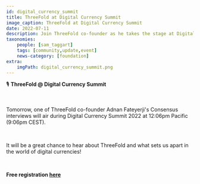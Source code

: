 ```yaml
---
id: digital_currency_summit
title: ThreeFold at Digital Currency Summit
image_caption: ThreeFold at Digital Currency Summit
date: 2022-07-11
description: Join ThreeFold co-founder as he takes the stage at Digital Currency Summit!
taxonomies:
    people: [sam_taggart]
    tags: [community,update,event]
    news-category: [foundation]
extra:
    imgPath: digital_currency_summit.png
---
```


🎙 **ThreeFold @ Digital Currency Summit**

<br/>

Tomorrow, one of ThreeFold co-founder Adnan Fateyerji's Consensus interviews will air during Digital Currency Summit 2022 at 12:06pm Pacific (9:06pm CEST).

<br/>

It will be a great chance to hear about ThreeFold and what sets us apart in the world of digital currencies!

<br/>

**Free registration [here](https://www.digitalcurrencysummit.com/registration43922607)**
